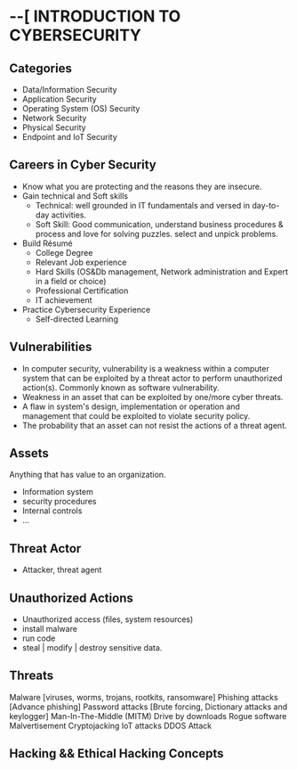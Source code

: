 # --[ INTRODUCTION TO CYBERSECURITY

## Categories
* Data/Information Security
* Application Security
* Operating System (OS) Security
* Network Security
* Physical Security
* Endpoint and IoT Security

## Careers in Cyber Security
* Know what you are protecting and the reasons they are insecure.
* Gain technical and Soft skills
	- Technical: well grounded in IT fundamentals and versed in day-to-day activities.
	- Soft Skill: Good communication, understand business procedures & process and love for solving puzzles. select and unpick problems.
* Build Résumé
	- College Degree
	- Relevant Job experience
	- Hard Skills (OS&Db management, Network administration and Expert in a field or choice)
	- Professional Certification
	- IT achievement
* Practice Cybersecurity Experience
	- Self-directed Learning

## Vulnerabilities
* In computer security, vulnerability is a weakness within a computer system that can be exploited by a threat actor to perform unauthorized action(s). Commonly known as software vulnerability.
* Weakness in an asset that can be exploited by one/more cyber threats.
* A flaw in system's design, implementation or operation and management that could be exploited to violate security policy.
* The probability that an asset can not resist the actions of a threat agent.

## Assets
Anything that has value to an organization.
* Information system
* security procedures
* Internal controls
* ...

## Threat Actor
* Attacker, threat agent

## Unauthorized Actions
* Unauthorized access (files, system resources)
* install malware
* run code
* steal | modify | destroy sensitive data.

## Threats
Malware [viruses, worms, trojans, rootkits, ransomware]
Phishing attacks [Advance phishing]
Password attacks [Brute forcing, Dictionary attacks and keylogger]
Man-In-The-Middle (MITM)
Drive by downloads
Rogue software
Malvertisement
Cryptojacking
IoT attacks
DDOS Attack

## Hacking && Ethical Hacking Concepts

